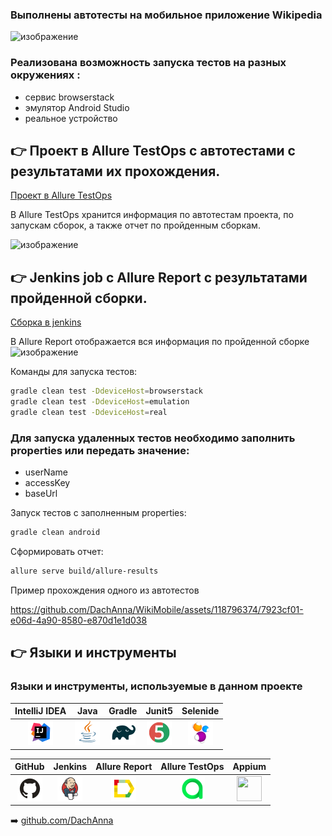 ### Выполнены автотесты на мобильное приложение Wikipedia
![изображение](https://user-images.githubusercontent.com/118796374/233400972-3ae6f60d-a151-4deb-bd8b-2b074377ab77.png)

### Реализована возможность запуска тестов на разных окружениях :
- сервис browserstack
- эмулятор Android Studio
- реальное устройство
  
## :point_right: Проект в Allure TestOps с автотестами с результатами их прохождения.
<a target="_blank" href="https://allure.autotests.cloud/project/2297/dashboards">Проект в Allure TestOps</a>

В Allure TestOps хранится информация по автотестам проекта, по запускам сборок, а также отчет по пройденным сборкам.

![изображение](https://github.com/DachAnna/WikiMobile/assets/118796374/e805499b-f045-424e-959d-a96269f3bae4)



## :point_right:  Jenkins job c Allure Report с результатами пройденной сборки.
<a target="_blank" href="https://jenkins.autotests.cloud/job/08-sub_ekt-wiki/">Сборка в jenkins</a>

В Allure Report отображается вся информация по пройденной сборке
![изображение](https://github.com/DachAnna/WikiMobile/assets/118796374/9f427fe2-ed4e-49e4-bc0f-10e7167886d5)

Команды для запуска тестов:
```bash
gradle clean test -DdeviceHost=browserstack
gradle clean test -DdeviceHost=emulation
gradle clean test -DdeviceHost=real
```

### Для запуска удаленных тестов необходимо заполнить properties или передать значение:

* userName
* accessKey
* baseUrl

Запуск тестов с заполненным properties:
```bash
gradle clean android
```
Сформировать отчет:
```bash
allure serve build/allure-results
```
Пример прохождения одного из автотестов

https://github.com/DachAnna/WikiMobile/assets/118796374/7923cf01-e06d-4a90-8580-e870d1e1d038

## :point_right: Языки и инструменты
<h3 align="left">Языки и инструменты, используемые в данном проекте </h3>

| IntelliJ IDEA | Java | Gradle | Junit5 | Selenide | 
|:------:|:----:|:----:|:------:|:------:|
| <img src="https://github.com/Roman-1990/bip-test/blob/master/img/logo/Intelij_IDEA.png" width="40" height="40"> | <img src="https://github.com/Roman-1990/bip-test/blob/master/img/logo/Java.png" width="40" height="40"> | <img src="https://github.com/Roman-1990/bip-test/blob/master/img/logo/Gradle.png" width="40" height="40"> | <img src="https://github.com/Roman-1990/bip-test/blob/master/img/logo/JUnit5.png" width="40" height="40"> | <img src="https://github.com/Roman-1990/bip-test/blob/master/img/logo/Selenide.png" width="40" height="40"> |

| GitHub | Jenkins | Allure Report | Allure TestOps | Appium |
|:------:|:----:|:----:|:------:|:------:|
| <img src="https://github.com/Roman-1990/bip-test/blob/master/img/logo/Github.png" width="40" height="40"> | <img src="https://github.com/Roman-1990/bip-test/blob/master/img/logo/Jenkins.png" width="40" height="40"> | <img src="https://github.com/Roman-1990/bip-test/blob/master/img/logo/Allure_Report.png" width="40" height="40"> | <img src="https://github.com/Roman-1990/bip-test/blob/master/img/logo/AllureTestOps.png" width="40" height="40"> | <img src="https://github.com/murugka31/WikipediaAppTests/blob/main/img/appium-logo-png-transparent.png" width="40" height="40">


:arrow_right: <a target="_blank" href="https://github.com/DachAnna">github.com/DachAnna</a><br/>
